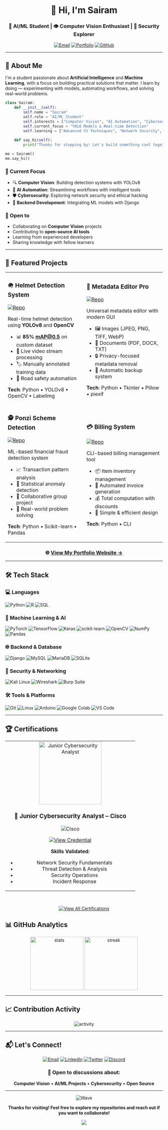 <div align="center">

# 👋 Hi, I'm Sairam

### 🤖 AI/ML Student | 👁️ Computer Vision Enthusiast | 🔐 Security Explorer

[![Email](https://img.shields.io/badge/Email-sairam.1242006%40gmail.com-D14836?style=for-the-badge&logo=gmail&logoColor=white)](mailto:sairam.1242006@gmail.com)
[![Portfolio](https://img.shields.io/badge/Portfolio-sairam--s0.github.io-000000?style=for-the-badge&logo=github&logoColor=white)](https://sairam-s0.github.io)
[![GitHub](https://img.shields.io/badge/GitHub-%40sairam--s0-181717?style=for-the-badge&logo=github)](https://github.com/sairam-s0)



</div>

---

## 🧠 About Me

I'm a student passionate about **Artificial Intelligence** and **Machine Learning**, with a focus on building practical solutions that matter. I learn by doing — experimenting with models, automating workflows, and solving real-world problems.

```python
class Sairam:
    def __init__(self):
        self.name = "Sairam"
        self.role = "AI/ML Student"
        self.interests = ["Computer Vision", "AI Automation", "Cybersecurity"]
        self.current_focus = "YOLO Models & Real-time Detection"
        self.learning = ["Advanced CV Techniques", "Network Security", "Backend Systems"]
    
    def say_hi(self):
        print("Thanks for stopping by! Let's build something cool together 🚀")

me = Sairam()
me.say_hi()
```

### 🎯 Current Focus
- 🔍 **Computer Vision**: Building detection systems with YOLOv8
- 🤖 **AI Automation**: Streamlining workflows with intelligent tools
- 🛡️ **Cybersecurity**: Exploring network security and ethical hacking
- 🔗 **Backend Development**: Integrating ML models with Django

### 🤝 Open to
- Collaborating on **Computer Vision** projects
- Contributing to **open-source AI tools**
- Learning from experienced developers
- Sharing knowledge with fellow learners

---

## 🚀 Featured Projects

<table>
<tr>
<td width="50%">

### 🪖 Helmet Detection System
[![Repo](https://img.shields.io/badge/Repo-View%20Code-blue?style=flat-square&logo=github)](https://github.com/sairam-s0/helmetdection-using-yolo8m-opencv)

Real-time helmet detection using **YOLOv8** and **OpenCV**
- 📊 **85% mAP@0.5** on custom dataset
- 🎥 Live video stream processing
- 🏷️ Manually annotated training data
- 🚦 Road safety automation

**Tech**: Python • YOLOv8 • OpenCV • LabelImg

</td>
<td width="50%">

### 📝 Metadata Editor Pro
[![Repo](https://img.shields.io/badge/Repo-View%20Code-blue?style=flat-square&logo=github)](https://github.com/sairam-s0/mdata_alternator)

Universal metadata editor with modern GUI
- 🖼️ Images (JPEG, PNG, TIFF, WebP)
- 📄 Documents (PDF, DOCX, TXT)
- 🔒 Privacy-focused metadata removal
- 💾 Automatic backup system

**Tech**: Python • Tkinter • Pillow • piexif

</td>
</tr>
<tr>
<td width="50%">

### 🕵️ Ponzi Scheme Detection
[![Repo](https://img.shields.io/badge/Repo-View%20Code-blue?style=flat-square&logo=github)](https://github.com/Vijay-31-08-2005/ponzi-scheme-detection)

ML-based financial fraud detection system
- 📈 Transaction pattern analysis
- 🧮 Statistical anomaly detection
- 👥 Collaborative group project
- 🎯 Real-world problem solving

**Tech**: Python • Scikit-learn • Pandas

</td>
<td width="50%">

### 💳 Billing System
[![Repo](https://img.shields.io/badge/Repo-View%20Code-blue?style=flat-square&logo=github)](https://github.com/sairam-s0/billing-system)

CLI-based billing management tool
- 📦 Item inventory management
- 🧾 Automated invoice generation
- 💰 Total computation with discounts
- 🎯 Simple & efficient design

**Tech**: Python • CLI

</td>
</tr>
</table>

<div align="center">

### 🌐 [View My Portfolio Website →](https://sairam-s0.github.io)

</div>

---

## 🛠️ Tech Stack

### 💻 Languages
![Python](https://img.shields.io/badge/Python-3776AB?style=for-the-badge&logo=python&logoColor=white)
![R](https://img.shields.io/badge/R-276DC3?style=for-the-badge&logo=r&logoColor=white)
![SQL](https://img.shields.io/badge/SQL-4479A1?style=for-the-badge&logo=mysql&logoColor=white)

### 🧠 Machine Learning & AI
![PyTorch](https://img.shields.io/badge/PyTorch-EE4C2C?style=for-the-badge&logo=pytorch&logoColor=white)
![TensorFlow](https://img.shields.io/badge/TensorFlow-FF6F00?style=for-the-badge&logo=tensorflow&logoColor=white)
![Keras](https://img.shields.io/badge/Keras-D00000?style=for-the-badge&logo=keras&logoColor=white)
![scikit-learn](https://img.shields.io/badge/scikit--learn-F7931E?style=for-the-badge&logo=scikit-learn&logoColor=white)
![OpenCV](https://img.shields.io/badge/OpenCV-5C3EE8?style=for-the-badge&logo=opencv&logoColor=white)
![NumPy](https://img.shields.io/badge/NumPy-013243?style=for-the-badge&logo=numpy&logoColor=white)
![Pandas](https://img.shields.io/badge/Pandas-150458?style=for-the-badge&logo=pandas&logoColor=white)

### 🌐 Backend & Database
![Django](https://img.shields.io/badge/Django-092E20?style=for-the-badge&logo=django&logoColor=white)
![MySQL](https://img.shields.io/badge/MySQL-4479A1?style=for-the-badge&logo=mysql&logoColor=white)
![MariaDB](https://img.shields.io/badge/MariaDB-003545?style=for-the-badge&logo=mariadb&logoColor=white)
![SQLite](https://img.shields.io/badge/SQLite-003B57?style=for-the-badge&logo=sqlite&logoColor=white)

### 🔐 Security & Networking
![Kali Linux](https://img.shields.io/badge/Kali_Linux-557C94?style=for-the-badge&logo=kali-linux&logoColor=white)
![Wireshark](https://img.shields.io/badge/Wireshark-1679A7?style=for-the-badge&logo=wireshark&logoColor=white)
![Burp Suite](https://img.shields.io/badge/Burp_Suite-FF6633?style=for-the-badge&logo=burp-suite&logoColor=white)

### 🛠️ Tools & Platforms
![Git](https://img.shields.io/badge/Git-F05032?style=for-the-badge&logo=git&logoColor=white)
![Linux](https://img.shields.io/badge/Linux-FCC624?style=for-the-badge&logo=linux&logoColor=black)
![Arduino](https://img.shields.io/badge/Arduino-00979D?style=for-the-badge&logo=arduino&logoColor=white)
![Google Colab](https://img.shields.io/badge/Colab-F9AB00?style=for-the-badge&logo=google-colab&logoColor=white)
![VS Code](https://img.shields.io/badge/VS_Code-007ACC?style=for-the-badge&logo=visual-studio-code&logoColor=white)

---
## 🏆 Certifications

<div align="center">

<table>
<tr>
<td align="center" width="400">

<a href="https://www.credly.com/badges/bd229915-6b73-44c6-97d9-56bd471724f2/public_url">
  <img src="https://images.credly.com/size/340x340/images/0e1e4300-d59e-4c6f-8f22-eca48c02b8d3/image.png" width="200" alt="Junior Cybersecurity Analyst">
</a>

<h3>🔐 Junior Cybersecurity Analyst – Cisco</h3>

![Cisco](https://img.shields.io/badge/Cisco-1BA0D7?style=for-the-badge&logo=cisco&logoColor=white)

[![View Credential](https://img.shields.io/badge/View_Credential-0077B5?style=for-the-badge&logo=acclaim&logoColor=white)](https://www.credly.com/badges/bd229915-6b73-44c6-97d9-56bd471724f2/public_url)

**Skills Validated:**  
- Network Security Fundamentals  
- Threat Detection & Analysis  
- Security Operations  
- Incident Response

</td>
</tr>
</table>

<br>

[![View All Certifications](https://img.shields.io/badge/🏅_View_All_Certifications_on_Credly-FF6B00?style=for-the-badge)](https://www.credly.com/users/sairam-s.ef012473)

</div>



## 📊 GitHub Analytics

<div align="center">
  <img src="https://github-readme-stats.vercel.app/api?username=sairam-s0&theme=tokyonight&hide_border=true&include_all_commits=true&count_private=true" height="170" alt="stats">
  <img src="https://github-readme-streak-stats.herokuapp.com/?user=sairam-s0&theme=tokyonight&hide_border=true" height="170" alt="streak">
</div>



---



## 📈 Contribution Activity

<div align="center">
  <img src="https://github-readme-activity-graph.vercel.app/graph?username=sairam-s0&theme=tokyo-night&hide_border=true&area=true" alt="activity">
</div>

---

## 📬 Let's Connect!

<div align="center">

[![Email](https://img.shields.io/badge/Email-D14836?style=for-the-badge&logo=gmail&logoColor=white)](mailto:sairam.1242006@gmail.com)
[![LinkedIn](https://img.shields.io/badge/LinkedIn-0077B5?style=for-the-badge&logo=linkedin&logoColor=white)](https://linkedin.com/in/yourprofile)
[![Twitter](https://img.shields.io/badge/Twitter-1DA1F2?style=for-the-badge&logo=twitter&logoColor=white)](https://twitter.com/yourhandle)
[![Discord](https://img.shields.io/badge/Discord-5865F2?style=for-the-badge&logo=discord&logoColor=white)](https://discord.com/users/yourid)

### 💬 Open to discussions about:
**Computer Vision** • **AI/ML Projects** • **Cybersecurity** • **Open Source** 

</div>

---

<div align="center">



![Wave](https://raw.githubusercontent.com/mayhemantt/mayhemantt/Update/svg/Bottom.svg)

**Thanks for visiting! Feel free to explore my repositories and reach out if you want to collaborate!**

[![](https://visitcount.itsvg.in/api?id=sairam-s0&icon=2&color=6)](https://visitcount.itsvg.in)

</div>

